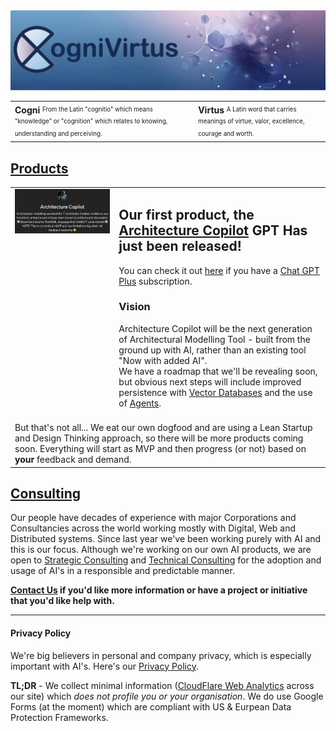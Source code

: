 <img src="./Images/CogniVirtus%20Banner.jpg" alt="Cognivirtus - Excellence in Understanding" class="img-full-width">

<style>
  table#noborder td {
    border: none;
    vertical-align: top;
  }
</style>

<table id="noborder">
  <tbody>
    <tr>
      <td>
        <b>Cogni</b>
        <sup><sub>From the Latin "cognitio" which means "knowledge" or "cognition" which relates to knowing, understanding and perceiving.</sub></sup>
      </td>
      <td>
        <b>Virtus</b>
        <sup><sub>A Latin word that carries meanings of virtue, valor, excellence, courage and worth.</sub></sup>
      </td>
    </tr>
  </tbody>
</table>

## [Products](./Products/products.html)
<table id="noborder">
  <tbody>
    <tr>
      <td style="width:33%">
        <img src="./Products/Architecture Copilot - MVP - body.png" alt="Architecture Copilot" class="img-full-width">
      </td>
      <td style="width:67%">
        <h2>Our first product, the <a href="./Products/architectureCopilot.html">Architecture Copilot</a> GPT Has just been released!</h2>
        You can check it out <a href="https://chat.openai.com/g/g-iHXlDzolq-architecture-copilot">here</a> if you have a <a href="https://openai.com/blog/chatgpt-plus">Chat GPT Plus</a> subscription.
        <h3>Vision</h3>
        Architecture Copilot will be the next generation of Architectural Modelling Tool - built from the ground up with AI, rather than an existing tool "Now with added AI".
        <br>
        We have a roadmap that we'll be revealing soon, but obvious next steps will include improved persistence with <a href="https://en.wikipedia.org/wiki/Vector_database">Vector Databases</a> and the use of <a href="https://developer.nvidia.com/blog/introduction-to-llm-agents/">Agents</a>.
      </td>
    </tr>
    <tr>
      <td colspan="2">
        <br>But that's not all... We eat our own dogfood and are using a Lean Startup and Design Thinking approach, so there will be more products coming soon. Everything will start as MVP and then progress (or not) based on <b>your</b> feedback and demand.
      </td>
    </tr>
  </tbody>
</table>

## [Consulting](Consulting/consulting.html)
Our people have decades of experience with major Corporations and Consultancies across the world working mostly with Digital, Web and Distributed systems. Since last year we've been working purely with AI and this is our focus. Although we're working on our own AI products, we are open to [Strategic Consulting](./Consulting/strategic.html) and [Technical Consulting](./Consulting/technology.html) for the adoption and usage of AI's in a responsible and predictable manner.

**[Contact Us](./contact.html) if you'd like more information or have a project or initiative that you'd like help with.**

---

#### Privacy Policy
We're big believers in personal and company privacy, which is especially important with AI's. Here's our [Privacy Policy](./privacypolicy.html).

**TL;DR** - We collect minimal information ([CloudFlare Web Analytics](https://www.cloudflare.com/en-au/web-analytics/) across our site) which *does not profile you or your organisation*. We do use Google Forms (at the moment) which are compliant with US & Eurpean Data Protection Frameworks.
